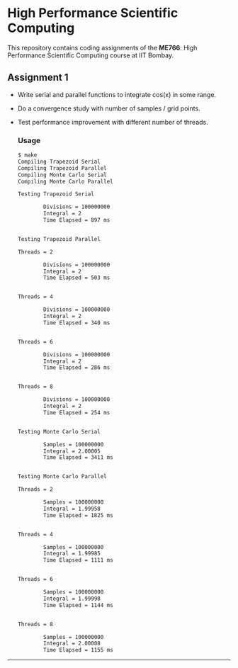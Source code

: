 # High Performance Scientific Computing

This repository contains coding assignments of the **ME766**: High Performance Scientific Computing course at IIT Bombay.

## Assignment 1

- Write serial and parallel functions to integrate cos(x) in some range.
- Do a convergence study with number of samples / grid points.
- Test performance improvement with different number of threads.
  
    ### Usage

    ```bash
    $ make 
    Compiling Trapezoid Serial
    Compiling Trapezoid Parallel
    Compiling Monte Carlo Serial
    Compiling Monte Carlo Parallel

    Testing Trapezoid Serial

            Divisions = 100000000
            Integral = 2
            Time Elapsed = 897 ms


    Testing Trapezoid Parallel

    Threads = 2

            Divisions = 100000000
            Integral = 2
            Time Elapsed = 503 ms


    Threads = 4

            Divisions = 100000000
            Integral = 2
            Time Elapsed = 340 ms


    Threads = 6

            Divisions = 100000000
            Integral = 2
            Time Elapsed = 286 ms


    Threads = 8

            Divisions = 100000000
            Integral = 2
            Time Elapsed = 254 ms


    Testing Monte Carlo Serial

            Samples = 100000000
            Integral = 2.00005
            Time Elapsed = 3411 ms


    Testing Monte Carlo Parallel

    Threads = 2

            Samples = 100000000
            Integral = 1.99958
            Time Elapsed = 1825 ms


    Threads = 4

            Samples = 100000000
            Integral = 1.99985
            Time Elapsed = 1111 ms


    Threads = 6

            Samples = 100000000
            Integral = 1.99998
            Time Elapsed = 1144 ms


    Threads = 8

            Samples = 100000000
            Integral = 2.00008
            Time Elapsed = 1155 ms
    ```

---
